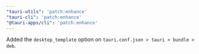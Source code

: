 ```yaml
---
"tauri-utils": 'patch:enhance'
"tauri-cli": 'patch:enhance'
"@tauri-apps/cli": 'patch:enhance'
---
```


Added the `desktop_template` option on `tauri.conf.json > tauri > bundle > deb`.
